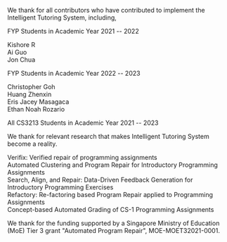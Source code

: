 
We thank for all contributors who have contributed to implement the Intelligent Tutoring System, including,

FYP Students in Academic Year 2021 -- 2022

Kishore R<br/>
Ai Guo<br/>
Jon Chua

FYP Students in Academic Year 2022 -- 2023

Christopher Goh<br/>
Huang Zhenxin<br/>
Eris Jacey Masagaca<br/>
Ethan Noah Rozario

All CS3213 Students in Academic Year 2021 -- 2023

We thank for relevant research that makes Intelligent Tutoring System become a reality.

Verifix: Verified repair of programming assignments<br/>
Automated Clustering and Program Repair for
Introductory Programming Assignments<br/>
Search, Align, and Repair: Data-Driven Feedback
Generation for Introductory Programming Exercises<br/>
Refactory: Re-factoring based Program Repair applied to Programming Assignments<br/>
Concept-based Automated Grading of CS-1 Programming Assignments<br/>

We thank for the funding supported by a Singapore Ministry of Education (MoE) Tier 3 grant "Automated Program Repair", MOE-MOET32021-0001.